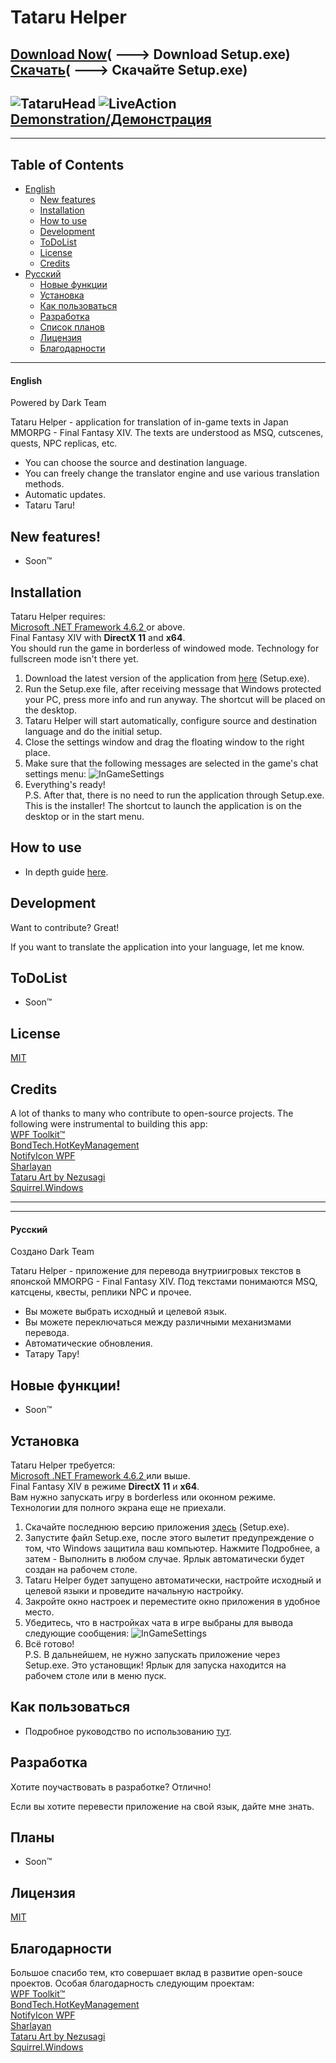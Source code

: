 # Tataru Helper
[Download Now](https://github.com/NightlyRevenger/TataruHelper/releases/latest)( ---> Download Setup.exe)  
[Скачать](https://github.com/NightlyRevenger/TataruHelper/releases/latest)( ---> Скачайте Setup.exe) 
-
![TataruHead](Documents/Tataru_img.png) ![LiveAction](Documents/LiveAction.gif)  
[Demonstration/Демонстрация](https://www.youtube.com/watch?v=mXTZVIz8zHo)
-
---
## Table of Contents
* [English](#english)
   * [New features](#new-features)
   * [Installation](#installation)
   * [How to use](#how-to-use)
   * [Development](#development)
   * [ToDoList](#todolist)
   * [License](#license)  
   * [Credits](#credits)  
* [Русский](#русский)
   * [Новые функции](#новые-функции)
   * [Установка](#установка)
   * [Как пользоваться](#как-пользоваться)
   * [Разработка](#как-пользоваться)
   * [Список планов](#список-планов)
   * [Лицензия](#лицензия)  
   * [Благодарности](#благодарности)
---

#### English
Powered by Dark Team

Tataru Helper - application for translation of in-game texts in Japan MMORPG - Final Fantasy XIV. The texts are understood as MSQ, cutscenes, quests, NPC replicas, etc.

  - You can choose the source and destination language.
  - You can freely change the translator engine and use various translation methods.
  - Automatic updates.
  - Tataru Taru!

## New features!

  - Soon™


## Installation

Tataru Helper requires:  
[Microsoft .NET Framework 4.6.2 ](https://www.microsoft.com/net/download/dotnet-framework-runtime)or above.   
Final Fantasy XIV with **DirectX 11** and **x64**.  
You should run the game in borderless of windowed mode. Technology for fullscreen mode isn't there yet.

1. Download the latest version of the application from [here](https://github.com/NightlyRevenger/TataruHelper/releases/latest) (Setup.exe).
2. Run the Setup.exe file, after receiving message that Windows protected your PC, press more info and run anyway. The shortcut will be placed on the desktop.
3. Tataru Helper will start automatically, configure source and destination language and do the initial setup.
4. Close the settings window and drag the floating window to the right place.
5. Make sure that the following messages are selected in the game's chat settings menu:
![InGameSettings](/Documents/InGameSettings.png) 
6. Everything's ready!  
P.S. After that, there is no need to run the application through Setup.exe. This is the installer! The shortcut to launch the application is on the desktop or in the start menu.

## How to use
- In depth guide [here](Documents/Guide.MD).

## Development

Want to contribute? Great!

If you want to translate the application into your language, let me know.



## ToDoList

 - Soon™

## License

[MIT](/LICENSE)

## Credits

A lot of thanks to many who contribute to open-source projects. The following were instrumental to building this app:  
[WPF Toolkit™](https://github.com/xceedsoftware/wpftoolkit)  
[BondTech.HotKeyManagement](https://github.com/bondtech/HotKey-Manager-for-WinForm-and-WPF-Apps)  
[NotifyIcon WPF](https://bitbucket.org/hardcodet/notifyicon-wpf/)  
[Sharlayan](https://github.com/FFXIVAPP/sharlayan)  
[Tataru Art by Nezusagi](https://www.deviantart.com/nezusagi)  
[Squirrel.Windows](https://github.com/Squirrel/Squirrel.Windows)

---
---

#### Русский
Создано Dark Team

Tataru Helper - приложение для перевода внутриигровых текстов в японской MMORPG - Final Fantasy XIV. Под текстами понимаются MSQ, катсцены, квесты, реплики NPC и прочее.

  - Вы можете выбрать исходный и целевой язык.
  - Вы можете переключаться между различными механизмами перевода. 
  - Автоматические обновления.
  - Татару Тару!

## Новые функции!

  - Soon™


## Установка

Tataru Helper требуется:  
[Microsoft .NET Framework 4.6.2 ](https://www.microsoft.com/net/download/dotnet-framework-runtime)или выше.  
Final Fantasy XIV в режиме **DirectX 11** и **x64**.  
Вам нужно запускать игру в borderless или оконном режиме. Технологии для полного экрана еще не приехали. 

1. Скачайте последнюю версию приложения [здесь](https://github.com/NightlyRevenger/TataruHelper/releases/latest) (Setup.exe).
2. Запустите файл Setup.exe, после этого вылетит предупреждение о том, что Windows защитила ваш компьютер. Нажмите Подробнее, а затем - Выполнить в любом случае. Ярлык автоматически будет создан на рабочем столе.
3. Tataru Helper будет запущено автоматически, настройте исходный и целевой языки и проведите начальную настройку.
4. Закройте окно настроек и переместите окно приложения в удобное место.
5. Убедитесь, что в настройках чата в игре выбраны для вывода следующие сообщения:
![InGameSettings](/Documents/InGameSettings.png) 
6. Всё готово!  
P.S. В дальнейшем, не нужно запускать приложение через Setup.exe. Это установщик! Ярлык для запуска находится на рабочем столе или в меню пуск.

## Как пользоваться
- Подробное руководство по использованию [тут](Documents/GuideRU.MD).

## Разработка

Хотите поучаствовать в разработке? Отлично!

Если вы хотите перевести приложение на свой язык, дайте мне знать.


## Планы

 - Soon™

## Лицензия

[MIT](/LICENSE)

## Благодарности

Большое спасибо тем, кто совершает вклад в развитие open-souce проектов. Особая благодарность следующим проектам:  
[WPF Toolkit™](https://github.com/xceedsoftware/wpftoolkit)  
[BondTech.HotKeyManagement](https://github.com/bondtech/HotKey-Manager-for-WinForm-and-WPF-Apps)  
[NotifyIcon WPF](https://bitbucket.org/hardcodet/notifyicon-wpf/)  
[Sharlayan](https://github.com/FFXIVAPP/sharlayan)  
[Tataru Art by Nezusagi](https://www.deviantart.com/nezusagi)  
[Squirrel.Windows](https://github.com/Squirrel/Squirrel.Windows)


